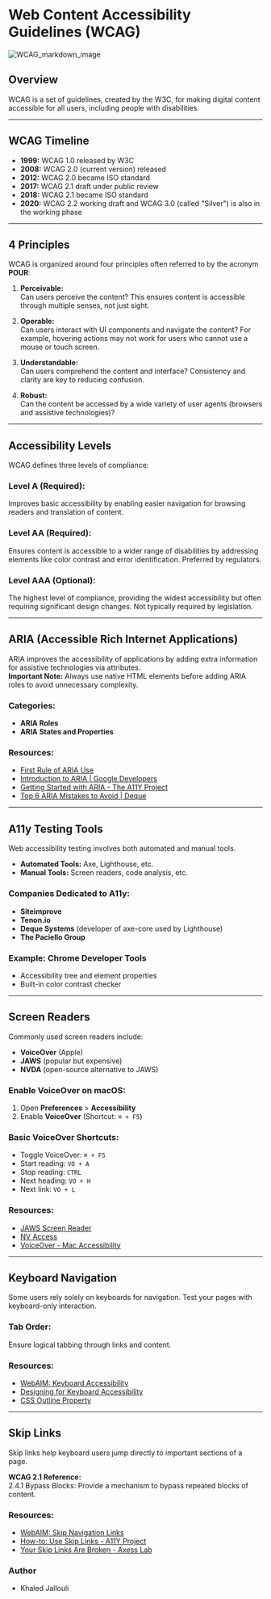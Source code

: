 # Web Content Accessibility Guidelines (WCAG)

![WCAG_markdown_image](https://img.uxcel.com/tags/web-content-accessibility-guidelines-wcag-1721717259834-2x.jpg)

## Overview

WCAG is a set of guidelines, created by the W3C, for making digital content accessible for all users, including people with disabilities.

---

## WCAG Timeline

- **1999:** WCAG 1.0 released by W3C  
- **2008:** WCAG 2.0 (current version) released  
- **2012:** WCAG 2.0 became ISO standard  
- **2017:** WCAG 2.1 draft under public review  
- **2018:** WCAG 2.1 became ISO standard  
- **2020:** WCAG 2.2 working draft and WCAG 3.0 (called "Silver") is also in the working phase  

---

## 4 Principles

WCAG is organized around four principles often referred to by the acronym **POUR**:

1. **Perceivable:**  
   Can users perceive the content? This ensures content is accessible through multiple senses, not just sight.

2. **Operable:**  
   Can users interact with UI components and navigate the content? For example, hovering actions may not work for users who cannot use a mouse or touch screen.

3. **Understandable:**  
   Can users comprehend the content and interface? Consistency and clarity are key to reducing confusion.

4. **Robust:**  
   Can the content be accessed by a wide variety of user agents (browsers and assistive technologies)?

---

## Accessibility Levels

WCAG defines three levels of compliance:

### **Level A (Required):**  
Improves basic accessibility by enabling easier navigation for browsing readers and translation of content.

### **Level AA (Required):**  
Ensures content is accessible to a wider range of disabilities by addressing elements like color contrast and error identification. Preferred by regulators.

### **Level AAA (Optional):**  
The highest level of compliance, providing the widest accessibility but often requiring significant design changes. Not typically required by legislation.

---

## ARIA (Accessible Rich Internet Applications)

ARIA improves the accessibility of applications by adding extra information for assistive technologies via attributes.  
**Important Note:** Always use native HTML elements before adding ARIA roles to avoid unnecessary complexity.

### Categories:
- **ARIA Roles**  
- **ARIA States and Properties**

### Resources:
- [First Rule of ARIA Use](https://webaim.org/techniques/aria/)  
- [Introduction to ARIA | Google Developers](https://developers.google.com/web/fundamentals/accessibility/semantics-aria)  
- [Getting Started with ARIA - The A11Y Project](https://www.a11yproject.com/posts/getting-started-aria/)  
- [Top 6 ARIA Mistakes to Avoid | Deque](https://www.deque.com/blog/top-6-aria-mistakes/)  

---

## A11y Testing Tools

Web accessibility testing involves both automated and manual tools.  
- **Automated Tools:** Axe, Lighthouse, etc.  
- **Manual Tools:** Screen readers, code analysis, etc.

### Companies Dedicated to A11y:
- **Siteimprove**
- **Tenon.io**
- **Deque Systems** (developer of axe-core used by Lighthouse)  
- **The Paciello Group**

### Example: Chrome Developer Tools
- Accessibility tree and element properties  
- Built-in color contrast checker  

---

## Screen Readers

Commonly used screen readers include:
- **VoiceOver** (Apple)  
- **JAWS** (popular but expensive)  
- **NVDA** (open-source alternative to JAWS)

### Enable VoiceOver on macOS:
1. Open **Preferences** > **Accessibility**  
2. Enable **VoiceOver** (Shortcut: `⌘ + F5`)  

### Basic VoiceOver Shortcuts:
- Toggle VoiceOver: `⌘ + F5`  
- Start reading: `VO + A`  
- Stop reading: `CTRL`  
- Next heading: `VO + H`  
- Next link: `VO + L`  

### Resources:
- [JAWS Screen Reader](https://www.freedomscientific.com/)  
- [NV Access](https://www.nvaccess.org/)  
- [VoiceOver - Mac Accessibility](https://www.apple.com/accessibility/mac/vision/)  

---

## Keyboard Navigation

Some users rely solely on keyboards for navigation. Test your pages with keyboard-only interaction.

### Tab Order:
Ensure logical tabbing through links and content.

### Resources:
- [WebAIM: Keyboard Accessibility](https://webaim.org/techniques/keyboard/)  
- [Designing for Keyboard Accessibility](https://accessibletech.org/keyboard-accessibility/)  
- [CSS Outline Property](https://developer.mozilla.org/en-US/docs/Web/CSS/outline)  

---

## Skip Links

Skip links help keyboard users jump directly to important sections of a page.

**WCAG 2.1 Reference:**  
2.4.1 Bypass Blocks: Provide a mechanism to bypass repeated blocks of content.  

### Resources:
- [WebAIM: Skip Navigation Links](https://webaim.org/techniques/skipnav/)  
- [How-to: Use Skip Links - A11Y Project](https://www.a11yproject.com/posts/skip-links/)  
- [Your Skip Links Are Broken - Axess Lab](https://axesslab.com/skip-links/)  

### Author

* Khaled Jallouli